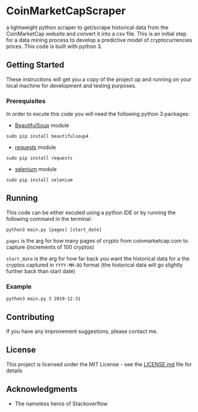 # CoinMarketCapScraper
a lightweight python scraper to get/scrape historical data from the CoinMarketCap website and convert it into a csv file. This is an initial step for a data mining process to develop a predictive model of cryptocurrencies prices. This code is built with python 3.

## Getting Started
These instructions will get you a copy of the project up and running on your local machine for development and testing purposes. 

### Prerequisites
In order to excute this code you will need the following python 3 packages:
* [BeautifulSoup](https://pypi.org/project/beautifulsoup4/) module
```
sudo pip install beautifulsoup4
```
* [requests](https://docs.python-requests.org/en/master/) module
```
sudo pip install requests
```
* [selenium](https://pypi.org/project/selenium/) module
```
sudo pip install selenium
```

## Running
This code can be either excuted using a python IDE or by running the following command in the terminal:
```
python3 main.py [pages] [start_date]
```
`pages` is the arg for how many pages of crypto from coinmarketcap.com to capture (increments of 100 cryptos)

`start_date` is the arg for how far back you want the historical data for a the cryptos captured in `YYYY-MM-DD` format (the historical data will go slightly further back than start date)

### Example

```
python3 main.py 3 2019-12-31
```

## Contributing
If you have any improvement suggestions, please contact me.

## License
This project is licensed under the MIT License - see the [LICENSE.md](LICENSE.md) file for details

## Acknowledgments
* The nameless heros of Stackoverflow
